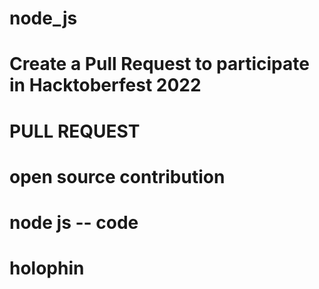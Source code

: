 # node_js
# Create a Pull Request to participate in Hacktoberfest 2022 
# PULL REQUEST
# open source contribution
# node js -- code
# holophin

